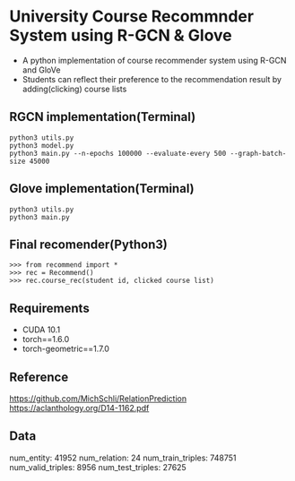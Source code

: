 # University Course Recommnder System using R-GCN & Glove

* A python implementation of course recommender system using R-GCN and GloVe
* Students can reflect their preference to the recommendation result by adding(clicking) course lists


## RGCN implementation(Terminal)
```
python3 utils.py
python3 model.py
python3 main.py --n-epochs 100000 --evaluate-every 500 --graph-batch-size 45000
```

## Glove implementation(Terminal)
```
python3 utils.py
python3 main.py
```

## Final recomender(Python3)
```
>>> from recommend import *
>>> rec = Recommend()
>>> rec.course_rec(student id, clicked course list)
```


## Requirements
* CUDA 10.1
* torch==1.6.0
* torch-geometric==1.7.0

## Reference
https://github.com/MichSchli/RelationPrediction   
https://aclanthology.org/D14-1162.pdf

## Data
num_entity: 41952
num_relation: 24
num_train_triples: 748751
num_valid_triples: 8956
num_test_triples: 27625

